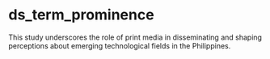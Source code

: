 # ds_term_prominence
This study underscores the role of print media in disseminating and shaping perceptions about emerging technological fields in the Philippines.
